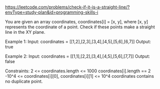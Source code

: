 https://leetcode.com/problems/check-if-it-is-a-straight-line/?envType=study-plan&id=programming-skills-i


You are given an array coordinates, coordinates[i] = [x, y], where [x, y] represents the coordinate of a point. Check if these points make a straight line in the XY plane.


Example 1:
Input: coordinates = [[1,2],[2,3],[3,4],[4,5],[5,6],[6,7]]
Output: true

Example 2:
Input: coordinates = [[1,1],[2,2],[3,4],[4,5],[5,6],[7,7]]
Output: false
 
 
Constraints:
2 <= coordinates.length <= 1000
coordinates[i].length == 2
-10^4 <= coordinates[i][0], coordinates[i][1] <= 10^4
coordinates contains no duplicate point.